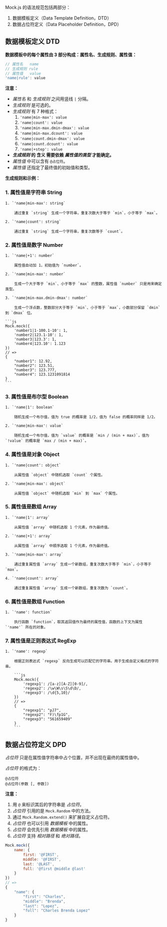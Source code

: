 <!-- # 语法规范 -->

Mock.js 的语法规范包括两部分：

1. 数据模板定义（Data Template Definition，DTD）
2. 数据占位符定义（Data Placeholder Definition，DPD）

## 数据模板定义 DTD

**数据模板中的每个属性由 3 部分构成：属性名、生成规则、属性值：**

```js
// 属性名   name
// 生成规则 rule
// 属性值   value
'name|rule': value
```

**注意：**

* _属性名_ 和 _生成规则_ 之间用竖线 `|` 分隔。
* _生成规则_ 是可选的。
* _生成规则_ 有 7 种格式：
    1. `'name|min-max': value`
    1. `'name|count': value`
    1. `'name|min-max.dmin-dmax': value`
    1. `'name|min-max.dcount': value`
    1. `'name|count.dmin-dmax': value`
    1. `'name|count.dcount': value`
    1. `'name|+step': value`
* **_生成规则_ 的 含义 需要依赖 _属性值的类型_ 才能确定。**
* _属性值_ 中可以含有 `@占位符`。
* _属性值_ 还指定了最终值的初始值和类型。

<!-- 感谢 @麦少 同学对 Mock.js 语法的整理和分析，才有了这版相对清晰的语法文档。 -->

**生成规则和示例：**

### 1. 属性值是字符串 **String**

    1. `'name|min-max': string` 

        通过重复 `string` 生成一个字符串，重复次数大于等于 `min`，小于等于 `max`。

    2. `'name|count': string` 

        通过重复 `string` 生成一个字符串，重复次数等于 `count`。

### 2. 属性值是数字 **Number**

    1. `'name|+1': number` 

        属性值自动加 1，初始值为 `number`。

    2. `'name|min-max': number` 

        生成一个大于等于 `min`、小于等于 `max` 的整数，属性值 `number` 只是用来确定类型。

    3. `'name|min-max.dmin-dmax': number` 

        生成一个浮点数，整数部分大于等于 `min`、小于等于 `max`，小数部分保留 `dmin` 到 `dmax` 位。

    ```js
    Mock.mock({
        'number1|1-100.1-10': 1,
        'number2|123.1-10': 1,
        'number3|123.3': 1,
        'number4|123.10': 1.123
    })
    // =>
    {
        "number1": 12.92,
        "number2": 123.51,
        "number3": 123.777,
        "number4": 123.1231091814
    }
    ```

### 3. 属性值是布尔型 **Boolean**

    1. `'name|1': boolean` 

        随机生成一个布尔值，值为 true 的概率是 1/2，值为 false 的概率同样是 1/2。

    2. `'name|min-max': value` 

        随机生成一个布尔值，值为 `value` 的概率是 `min / (min + max)`，值为 `!value` 的概率是 `max / (min + max)`。

### 4. 属性值是对象 **Object**

    1. `'name|count': object`

        从属性值 `object` 中随机选取 `count` 个属性。

    2. `'name|min-max': object`

        从属性值 `object` 中随机选取 `min` 到 `max` 个属性。

### 5. 属性值是数组 **Array**

    1. `'name|1': array` 

        从属性值 `array` 中随机选取 1 个元素，作为最终值。

    2. `'name|+1': array` 

        从属性值 `array` 中顺序选取 1 个元素，作为最终值。

    3. `'name|min-max': array` 

        通过重复属性值 `array` 生成一个新数组，重复次数大于等于 `min`，小于等于 `max`。

    4. `'name|count': array` 

        通过重复属性值 `array` 生成一个新数组，重复次数为 `count`。

### 6. 属性值是数组 **Function**

    1. `'name': function` 

        执行函数 `function`，取其返回值作为最终的属性值，函数的上下文为属性 `'name'` 所在的对象。

### 7. 属性值是正则表达式 **RegExp**

    1. `'name': regexp` 

        根据正则表达式 `regexp` 反向生成可以匹配它的字符串。用于生成自定义格式的字符串。

        ```js
        Mock.mock({
            'regexp1': /[a-z][A-Z][0-9]/,
            'regexp2': /\w\W\s\S\d\D/,
            'regexp3': /\d{5,10}/
        })
        // =>
        {
            "regexp1": "pJ7",
            "regexp2": "F)\fp1G",
            "regexp3": "561659409"
        }
        ```

## 数据占位符定义 DPD

_占位符_ 只是在属性值字符串中占个位置，并不出现在最终的属性值中。

_占位符_ 的格式为：

```
@占位符
@占位符(参数 [, 参数])
```

**注意：**

1. 用 `@` 来标识其后的字符串是 _占位符_。
2. _占位符_ 引用的是 `Mock.Random` 中的方法。
3. 通过 `Mock.Random.extend()` 来扩展自定义占位符。
4. _占位符_ 也可以引用 _数据模板_ 中的属性。
5. _占位符_ 会优先引用 _数据模板_ 中的属性。
6. _占位符_ 支持 _相对路径_ 和 _绝对路径_。

```js
Mock.mock({
    name: {
        first: '@FIRST',
        middle: '@FIRST',
        last: '@LAST',
        full: '@first @middle @last'
    }
})
// =>
{
    "name": {
        "first": "Charles",
        "middle": "Brenda",
        "last": "Lopez",
        "full": "Charles Brenda Lopez"
    }
}
```